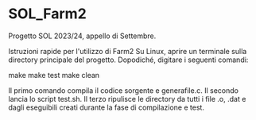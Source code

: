 # SOL_Farm2
Progetto SOL 2023/24, appello di Settembre.

Istruzioni rapide per l'utilizzo di Farm2
Su Linux, aprire un terminale sulla directory principale del progetto. Dopodiché, digitare i seguenti comandi:

make
make test
make clean

Il primo comando compila il codice sorgente e generafile.c. Il secondo lancia lo script test.sh. Il terzo ripulisce le directory da tutti i file .o, .dat e dagli eseguibili creati durante la fase di compilazione e test.
